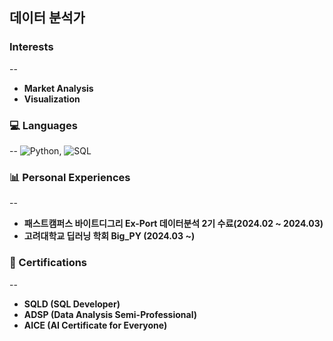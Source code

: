 ## 데이터 분석가

### Interests
--
- **Market Analysis** 
- **Visualization** 

### 💻 Languages
--
![Python](https://img.shields.io/badge/Python-3776AB?style=for-the-badge&logo=python&logoColor=yellow), ![SQL](https://img.shields.io/badge/SQL-4479A1?style=for-the-badge&logo=mysql&logoColor=skyblue)

### 📊 Personal Experiences
--
- **패스트캠퍼스 바이트디그리 Ex-Port 데이터분석 2기 수료(2024.02 ~ 2024.03)**
- **고려대학교 딥러닝 학회 Big_PY (2024.03 ~)**

### 📜 Certifications
--
- **SQLD (SQL Developer)**
- **ADSP (Data Analysis Semi-Professional)**
- **AICE (AI Certificate for Everyone)**
